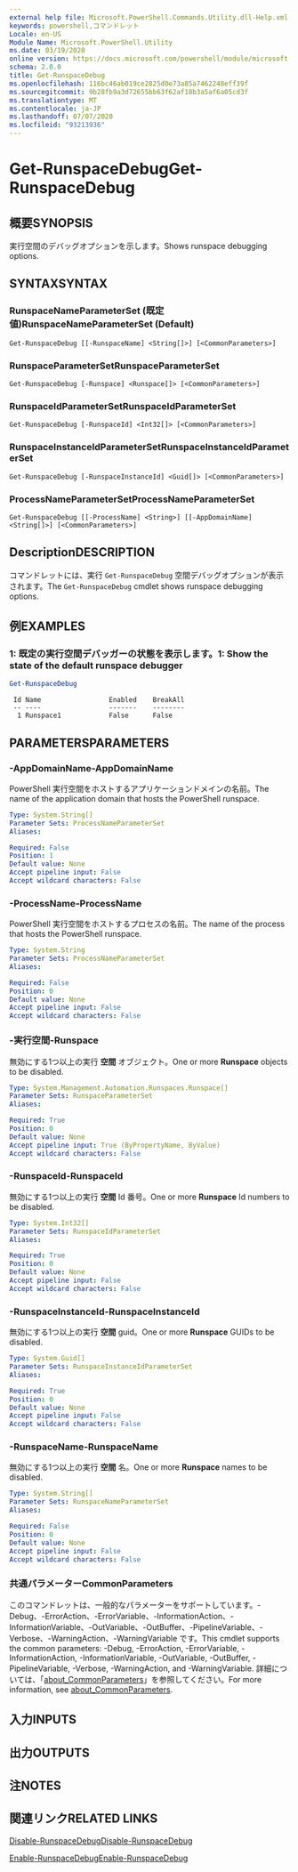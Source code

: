 ```yaml
---
external help file: Microsoft.PowerShell.Commands.Utility.dll-Help.xml
keywords: powershell,コマンドレット
Locale: en-US
Module Name: Microsoft.PowerShell.Utility
ms.date: 03/19/2020
online version: https://docs.microsoft.com/powershell/module/microsoft.powershell.utility/get-runspacedebug?view=powershell-5.1&WT.mc_id=ps-gethelp
schema: 2.0.0
title: Get-RunspaceDebug
ms.openlocfilehash: 116bc46ab019ce2825d0e73a85a7462248eff39f
ms.sourcegitcommit: 9b28fb9a3d72655bb63f62af18b3a5af6a05cd3f
ms.translationtype: MT
ms.contentlocale: ja-JP
ms.lasthandoff: 07/07/2020
ms.locfileid: "93213936"
---
```

# <span data-ttu-id="00781-103">Get-RunspaceDebug</span><span class="sxs-lookup"><span data-stu-id="00781-103">Get-RunspaceDebug</span></span>

## <span data-ttu-id="00781-104">概要</span><span class="sxs-lookup"><span data-stu-id="00781-104">SYNOPSIS</span></span>
<span data-ttu-id="00781-105">実行空間のデバッグオプションを示します。</span><span class="sxs-lookup"><span data-stu-id="00781-105">Shows runspace debugging options.</span></span>

## <span data-ttu-id="00781-106">SYNTAX</span><span class="sxs-lookup"><span data-stu-id="00781-106">SYNTAX</span></span>

### <span data-ttu-id="00781-107">RunspaceNameParameterSet (既定値)</span><span class="sxs-lookup"><span data-stu-id="00781-107">RunspaceNameParameterSet (Default)</span></span>

```
Get-RunspaceDebug [[-RunspaceName] <String[]>] [<CommonParameters>]
```

### <span data-ttu-id="00781-108">RunspaceParameterSet</span><span class="sxs-lookup"><span data-stu-id="00781-108">RunspaceParameterSet</span></span>

```
Get-RunspaceDebug [-Runspace] <Runspace[]> [<CommonParameters>]
```

### <span data-ttu-id="00781-109">RunspaceIdParameterSet</span><span class="sxs-lookup"><span data-stu-id="00781-109">RunspaceIdParameterSet</span></span>

```
Get-RunspaceDebug [-RunspaceId] <Int32[]> [<CommonParameters>]
```

### <span data-ttu-id="00781-110">RunspaceInstanceIdParameterSet</span><span class="sxs-lookup"><span data-stu-id="00781-110">RunspaceInstanceIdParameterSet</span></span>

```
Get-RunspaceDebug [-RunspaceInstanceId] <Guid[]> [<CommonParameters>]
```

### <span data-ttu-id="00781-111">ProcessNameParameterSet</span><span class="sxs-lookup"><span data-stu-id="00781-111">ProcessNameParameterSet</span></span>

```
Get-RunspaceDebug [[-ProcessName] <String>] [[-AppDomainName] <String[]>] [<CommonParameters>]
```

## <span data-ttu-id="00781-112">Description</span><span class="sxs-lookup"><span data-stu-id="00781-112">DESCRIPTION</span></span>

<span data-ttu-id="00781-113">コマンドレットには、実行 `Get-RunspaceDebug` 空間デバッグオプションが表示されます。</span><span class="sxs-lookup"><span data-stu-id="00781-113">The `Get-RunspaceDebug` cmdlet shows runspace debugging options.</span></span>

## <span data-ttu-id="00781-114">例</span><span class="sxs-lookup"><span data-stu-id="00781-114">EXAMPLES</span></span>

### <span data-ttu-id="00781-115">1: 既定の実行空間デバッガーの状態を表示します。</span><span class="sxs-lookup"><span data-stu-id="00781-115">1: Show the state of the default runspace debugger</span></span>

```powershell
Get-RunspaceDebug
```

```Output
 Id Name                 Enabled    BreakAll
 -- ----                 -------    --------
  1 Runspace1            False      False
```

## <span data-ttu-id="00781-116">PARAMETERS</span><span class="sxs-lookup"><span data-stu-id="00781-116">PARAMETERS</span></span>

### <span data-ttu-id="00781-117">-AppDomainName</span><span class="sxs-lookup"><span data-stu-id="00781-117">-AppDomainName</span></span>

<span data-ttu-id="00781-118">PowerShell 実行空間をホストするアプリケーションドメインの名前。</span><span class="sxs-lookup"><span data-stu-id="00781-118">The name of the application domain that hosts the PowerShell runspace.</span></span>

```yaml
Type: System.String[]
Parameter Sets: ProcessNameParameterSet
Aliases:

Required: False
Position: 1
Default value: None
Accept pipeline input: False
Accept wildcard characters: False
```

### <span data-ttu-id="00781-119">-ProcessName</span><span class="sxs-lookup"><span data-stu-id="00781-119">-ProcessName</span></span>

<span data-ttu-id="00781-120">PowerShell 実行空間をホストするプロセスの名前。</span><span class="sxs-lookup"><span data-stu-id="00781-120">The name of the process that hosts the PowerShell runspace.</span></span>

```yaml
Type: System.String
Parameter Sets: ProcessNameParameterSet
Aliases:

Required: False
Position: 0
Default value: None
Accept pipeline input: False
Accept wildcard characters: False
```

### <span data-ttu-id="00781-121">-実行空間</span><span class="sxs-lookup"><span data-stu-id="00781-121">-Runspace</span></span>

<span data-ttu-id="00781-122">無効にする1つ以上の実行 **空間** オブジェクト。</span><span class="sxs-lookup"><span data-stu-id="00781-122">One or more **Runspace** objects to be disabled.</span></span>

```yaml
Type: System.Management.Automation.Runspaces.Runspace[]
Parameter Sets: RunspaceParameterSet
Aliases:

Required: True
Position: 0
Default value: None
Accept pipeline input: True (ByPropertyName, ByValue)
Accept wildcard characters: False
```

### <span data-ttu-id="00781-123">-RunspaceId</span><span class="sxs-lookup"><span data-stu-id="00781-123">-RunspaceId</span></span>

<span data-ttu-id="00781-124">無効にする1つ以上の実行 **空間** Id 番号。</span><span class="sxs-lookup"><span data-stu-id="00781-124">One or more **Runspace** Id numbers to be disabled.</span></span>

```yaml
Type: System.Int32[]
Parameter Sets: RunspaceIdParameterSet
Aliases:

Required: True
Position: 0
Default value: None
Accept pipeline input: False
Accept wildcard characters: False
```

### <span data-ttu-id="00781-125">-RunspaceInstanceId</span><span class="sxs-lookup"><span data-stu-id="00781-125">-RunspaceInstanceId</span></span>

<span data-ttu-id="00781-126">無効にする1つ以上の実行 **空間** guid。</span><span class="sxs-lookup"><span data-stu-id="00781-126">One or more **Runspace** GUIDs to be disabled.</span></span>

```yaml
Type: System.Guid[]
Parameter Sets: RunspaceInstanceIdParameterSet
Aliases:

Required: True
Position: 0
Default value: None
Accept pipeline input: False
Accept wildcard characters: False
```

### <span data-ttu-id="00781-127">-RunspaceName</span><span class="sxs-lookup"><span data-stu-id="00781-127">-RunspaceName</span></span>

<span data-ttu-id="00781-128">無効にする1つ以上の実行 **空間** 名。</span><span class="sxs-lookup"><span data-stu-id="00781-128">One or more **Runspace** names to be disabled.</span></span>

```yaml
Type: System.String[]
Parameter Sets: RunspaceNameParameterSet
Aliases:

Required: False
Position: 0
Default value: None
Accept pipeline input: False
Accept wildcard characters: False
```

### <span data-ttu-id="00781-129">共通パラメーター</span><span class="sxs-lookup"><span data-stu-id="00781-129">CommonParameters</span></span>

<span data-ttu-id="00781-130">このコマンドレットは、一般的なパラメーターをサポートしています。-Debug、-ErrorAction、-ErrorVariable、-InformationAction、-InformationVariable、-OutVariable、-OutBuffer、-PipelineVariable、-Verbose、-WarningAction、-WarningVariable です。</span><span class="sxs-lookup"><span data-stu-id="00781-130">This cmdlet supports the common parameters: -Debug, -ErrorAction, -ErrorVariable, -InformationAction, -InformationVariable, -OutVariable, -OutBuffer, -PipelineVariable, -Verbose, -WarningAction, and -WarningVariable.</span></span> <span data-ttu-id="00781-131">詳細については、「[about_CommonParameters](https://go.microsoft.com/fwlink/?LinkID=113216)」を参照してください。</span><span class="sxs-lookup"><span data-stu-id="00781-131">For more information, see [about_CommonParameters](https://go.microsoft.com/fwlink/?LinkID=113216).</span></span>

## <span data-ttu-id="00781-132">入力</span><span class="sxs-lookup"><span data-stu-id="00781-132">INPUTS</span></span>

## <span data-ttu-id="00781-133">出力</span><span class="sxs-lookup"><span data-stu-id="00781-133">OUTPUTS</span></span>

## <span data-ttu-id="00781-134">注</span><span class="sxs-lookup"><span data-stu-id="00781-134">NOTES</span></span>

## <span data-ttu-id="00781-135">関連リンク</span><span class="sxs-lookup"><span data-stu-id="00781-135">RELATED LINKS</span></span>

[<span data-ttu-id="00781-136">Disable-RunspaceDebug</span><span class="sxs-lookup"><span data-stu-id="00781-136">Disable-RunspaceDebug</span></span>](Disable-RunspaceDebug.md)

[<span data-ttu-id="00781-137">Enable-RunspaceDebug</span><span class="sxs-lookup"><span data-stu-id="00781-137">Enable-RunspaceDebug</span></span>](Enable-RunspaceDebug.md)
